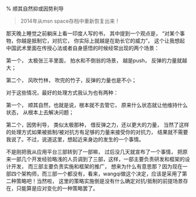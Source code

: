 % 顺其自然抑或因势利导

> 2014年从msn space存档中重新恢复出来！

那天晚上睡觉之前躺床上看一印度人写的书， 其中提到一个观点是， “对某个事物，你越是抵制它，对抗它， 你实际上就越是在助长它的威力”， 这个让我想起中国武术里面在传授心法或者自身感悟的时候经常出现的两个场景：

第一个， 太极张三丰里面， 拍水和不倒翁的场景， 越是push， 反弹的力量就越大；

第二个， 风吹竹林， 吹完的竹子，反弹的力量也是不小；

对于这些情况，最好的处理方式我认为也有两种：

第一个， 顺其自然，也就是说，根本就不去管它， 原来什么状态就让他维持什么状态， 从根本上去解决问题；

第二个，因势利导， 类似太极那种， 借反弹之力，还以更大的力量， 当然了这样的处理方式如果被抵制/被对抗方有足够的力量来接受你的对抗力， 结果就不需要我说了。不过，说道这里，想起近来身边的发生的一个事情。

不是刚把我从应用平台三部转到了一部嘛， 过后没几天就宣布了一个事情， 把原来一部几个开发经验略浅的人员调到了三部，这样，一部主要负责研发和框架的设计开发， 而三部主要负责实施和框架的推广， 想来为什么有意思那？因为现在一部四个架构师，而三部一个都没有，看来，wangqi做这个决定，应该是采用了第二种策略吧！当然啦， 这里的策略实施倒是没有什么确定对抗/抵制的前提场景存在，只能算是应对变化的一种策略罢了。